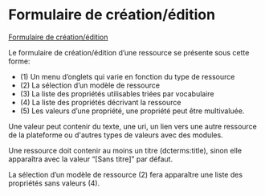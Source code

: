 # Formulaire de création/édition

[Formulaire de création/édition](/testdoc/img/ressources/formulaire_ressource.png)

Le formulaire de création/édition d’une ressource se présente sous cette
forme:
 * (1) Un menu d’onglets qui varie en fonction du type de ressource
 * (2) La sélection d’un modèle de ressource
 * (3) La liste des propriétés utilisables triées par vocabulaire
 * (4) La liste des propriétés décrivant la ressource
 * (5) Les valeurs d’une propriété, une propriété peut être multivaluée.

Une valeur peut contenir du texte, une uri, un lien vers une autre
ressource de la plateforme ou d'autres types de valeurs avec des modules.

Une ressource doit contenir au moins un titre (dcterms:title), sinon elle
apparaîtra avec la valeur “[Sans titre]” par défaut.

La sélection d’un modèle de ressource (2) fera apparaître une liste des propriétés
sans valeurs (4).
